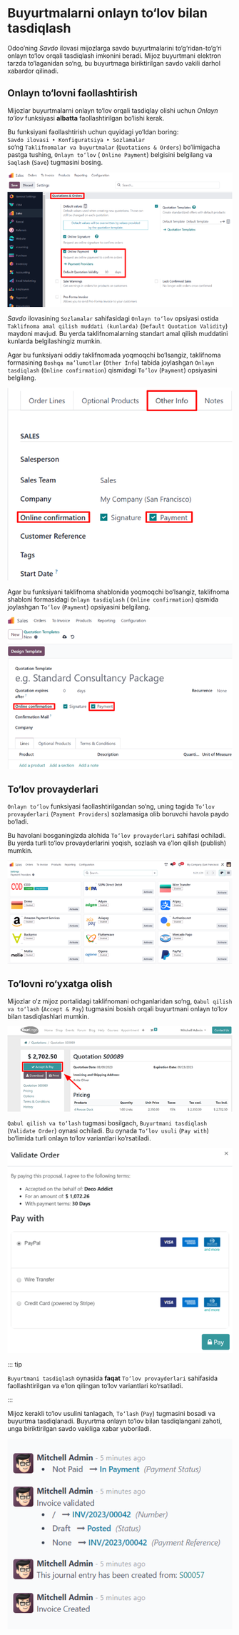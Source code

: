 # Buyurtmalarni onlayn to‘lov bilan tasdiqlash

Odoo’ning *Savdo* ilovasi mijozlarga savdo buyurtmalarini to‘g‘ridan-to‘g‘ri onlayn to‘lov orqali tasdiqlash imkonini
beradi. Mijoz buyurtmani elektron tarzda to‘laganidan so‘ng, bu buyurtmaga biriktirilgan savdo vakili darhol xabardor
qilinadi.

## Onlayn to‘lovni faollashtirish

Mijozlar buyurtmalarni onlayn to‘lov orqali tasdiqlay olishi uchun *Onlayn to‘lov* funksiyasi **albatta**
faollashtirilgan bo‘lishi kerak.

Bu funksiyani faollashtirish uchun quyidagi yo‘ldan boring:  
`Savdo ilovasi ‣ Konfiguratsiya ‣ Sozlamalar`  
so‘ng `Taklifnomalar va buyurtmalar` (`Quotations & Orders`) bo‘limigacha pastga tushing, `Onlayn to‘lov` (
`Online Payment`) belgisini belgilang va `Saqlash` (`Save`) tugmasini bosing.

![Odoo Sales ilovasida onlayn to‘lov sozlamasi.](get_paid_to_validate/online-payment-setting.png)

*Savdo* ilovasining `Sozlamalar` sahifasidagi `Onlayn to‘lov` opsiyasi ostida
`Taklifnoma amal qilish muddati (kunlarda)` (`Default Quotation Validity`) maydoni mavjud. Bu yerda taklifnomalarning
standart amal qilish muddatini kunlarda belgilashingiz mumkin.

Agar bu funksiyani oddiy taklifnomada yoqmoqchi bo‘lsangiz, taklifnoma formasining `Boshqa ma’lumotlar` (`Other Info`)
tabida joylashgan `Onlayn tasdiqlash` (`Online confirmation`) qismidagi `To‘lov` (`Payment`) opsiyasini belgilang.

![Odoo Sales’dagi oddiy taklifnomadagi onlayn to‘lov opsiyasi.](get_paid_to_validate/online-payment-option-quotation.png)

Agar bu funksiyani taklifnoma shablonida yoqmoqchi bo‘lsangiz, taklifnoma shabloni formasidagi `Onlayn tasdiqlash` (
`Online confirmation`) qismida joylashgan `To‘lov` (`Payment`) opsiyasini belgilang.

![Odoo Sales’dagi taklifnoma shabloni formasida onlayn to‘lov sozlamasi.](get_paid_to_validate/online-payment-option-quotation-template.png)

## To‘lov provayderlari

`Onlayn to‘lov` funksiyasi faollashtirilgandan so‘ng, uning tagida `To‘lov provayderlari` (`Payment Providers`)
sozlamasiga olib boruvchi havola paydo bo‘ladi.

Bu havolani bosganingizda alohida `To‘lov provayderlari` sahifasi ochiladi. Bu yerda turli to‘lov provayderlarini
yoqish, sozlash va e’lon qilish (publish) mumkin.

![Odoo Sales’dagi To‘lov provayderlari sahifasi.](get_paid_to_validate/payment-providers-page.png)

## To‘lovni ro‘yxatga olish

Mijozlar o‘z mijoz portalidagi taklifnomani ochganlaridan so‘ng, `Qabul qilish va to‘lash` (`Accept & Pay`) tugmasini
bosish orqali buyurtmani onlayn to‘lov bilan tasdiqlashlari mumkin.

![Odoo Sales’dagi onlayn taklifnomadagi Qabul qilish va to‘lash tugmasi.](get_paid_to_validate/accept-and-pay-button.png)

`Qabul qilish va to‘lash` tugmasi bosilgach, `Buyurtmani tasdiqlash` (`Validate Order`) oynasi ochiladi. Bu oynada
`To‘lov usuli` (`Pay with`) bo‘limida turli onlayn to‘lov variantlari ko‘rsatiladi.

![Odoo Sales’dagi Buyurtmani tasdiqlash oynasida to‘lovni ro‘yxatga olish.](get_paid_to_validate/validate-order-pay-with.png)

::: tip

`Buyurtmani tasdiqlash` oynasida **faqat** `To‘lov provayderlari` sahifasida faollashtirilgan va e’lon qilingan to‘lov
variantlari ko‘rsatiladi.

:::

Mijoz kerakli to‘lov usulini tanlagach, `To‘lash` (`Pay`) tugmasini bosadi va buyurtma tasdiqlanadi. Buyurtma onlayn
to‘lov bilan tasdiqlangani zahoti, unga biriktirilgan savdo vakiliga xabar yuboriladi.

![Onlayn to‘lov amalga oshirilganda chatda chiqadigan bildirishnoma namunasi.](get_paid_to_validate/payment-confirmation-notification-chatter.png)
